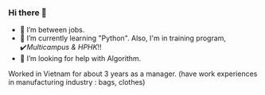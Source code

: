### Hi there 👋

- 🔭 I’m between jobs.
- 🌱 I’m currently learning "Python". Also, I'm in training program, ✔️*Multicampus & HPHK*!!
- 🤔 I’m looking for help with Algorithm.

Worked in Vietnam for about 3 years as a manager. (have work experiences in manufacturing industry : bags, clothes)

